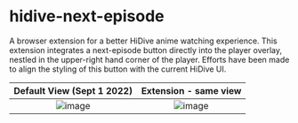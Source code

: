 # hidive-next-episode

A browser extension for a better HiDive anime watching experience. This extension integrates a next-episode button directly into the player overlay, nestled in the upper-right hand corner of the player. Efforts have been made to align the styling of this button with the current HiDive UI.

|                                           Default View (Sept 1 2022)                                           |                                             Extension - same view                                              |
| :------------------------------------------------------------------------------------------------------------: | :------------------------------------------------------------------------------------------------------------: |
| ![image](https://github.com/Dtphelan1/hidive-next-episode/assets/5703736/fc80917a-89e8-4800-a305-5f6247759c85) | ![image](https://github.com/Dtphelan1/hidive-next-episode/assets/5703736/f206cfcf-4eb0-4781-badd-8b147699be69) |

